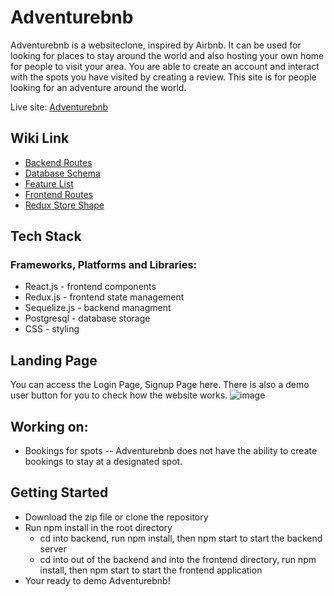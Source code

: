 # Adventurebnb

Adventurebnb is a websiteclone, inspired by Airbnb. It can be used for looking for places to stay around the world 
and also hosting your own home for people to visit your area. You are able to create an account and interact with the spots you have visited by creating a review.
This site is for people looking for an adventure around the world.

Live site: [Adventurebnb](https://api-project-8m8f.onrender.com)

## Wiki Link

- [Backend Routes](https://github.com/bbimestefer/API-project/tree/main/backend)
- [Database Schema](https://github.com/bbimestefer/API-project/wiki/Database-Schema)
- [Feature List](https://github.com/bbimestefer/API-project/wiki/Feature-List)
- [Frontend Routes](https://github.com/bbimestefer/API-project/tree/main/frontend)
- [Redux Store Shape](https://github.com/bbimestefer/API-project/wiki/Redux-Store-Shape)

## Tech Stack
### Frameworks, Platforms and Libraries:
- React.js - frontend components
- Redux.js - frontend state management
- Sequelize.js - backend managment
- Postgresql - database storage
- CSS - styling

## Landing Page
You can access the Login Page, Signup Page here. There is also a demo user button for you to check how the website works.
![image](https://user-images.githubusercontent.com/72410777/208199101-02182be3-8d86-43c2-9126-a3f01752e23c.png)

## Working on:
- Bookings for spots
-- Adventurebnb does not have the ability to create bookings to stay at a designated spot.

## Getting Started 
- Download the zip file or clone the repository
- Run npm install in the root directory
  - cd into backend, run npm install, then npm start to start the backend server
  - cd into out of the backend and into the frontend directory, run npm install, then npm start to start the 
  frontend application
- Your ready to demo Adventurebnb!
